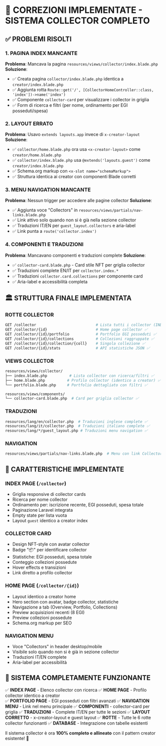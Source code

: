 # 🎯 CORREZIONI IMPLEMENTATE - SISTEMA COLLECTOR COMPLETO

## ✅ PROBLEMI RISOLTI

### 1. **PAGINA INDEX MANCANTE**

**Problema**: Mancava la pagina `resources/views/collector/index.blade.php`
**Soluzione**:

-   ✅ Creata pagina `collector/index.blade.php` identica a `creator/index.blade.php`
-   ✅ Aggiunta rotta `Route::get('/', [CollectorHomeController::class, 'index'])->name('index')`
-   ✅ Componente `collector-card` per visualizzare i collector in griglia
-   ✅ Form di ricerca e filtri (per nome, ordinamento per EGI posseduti/spesa)

### 2. **LAYOUT ERRATO**

**Problema**: Usavo `extends layouts.app` invece di `x-creator-layout`
**Soluzione**:

-   ✅ `collector/home.blade.php` ora usa `<x-creator-layout>` come `creator/home.blade.php`
-   ✅ `collector/index.blade.php` usa `@extends('layouts.guest')` come `creator/index.blade.php`
-   ✅ Schema.org markup con `<x-slot name="schemaMarkup">`
-   ✅ Struttura identica ai creator con componenti Blade corretti

### 3. **MENU NAVIGATION MANCANTE**

**Problema**: Nessun trigger per accedere alle pagine collector
**Soluzione**:

-   ✅ Aggiunta voce "Collectors" in `resources/views/partials/nav-links.blade.php`
-   ✅ Link attivo solo quando non si è già nella sezione collector
-   ✅ Traduzioni IT/EN per `guest_layout.collectors` e aria-label
-   ✅ Link punta a `route('collector.index')`

### 4. **COMPONENTI E TRADUZIONI**

**Problema**: Mancavano componenti e traduzioni complete
**Soluzione**:

-   ✅ `collector-card.blade.php` - Card stile NFT per griglia collector
-   ✅ Traduzioni complete EN/IT per `collector.index.*`
-   ✅ Traduzioni `collector.card.collections` per componente card
-   ✅ Aria-label e accessibilità completa

## 🏛️ STRUTTURA FINALE IMPLEMENTATA

### **ROTTE COLLECTOR**

```bash
GET /collector                           # Lista tutti i collector (INDEX) ✅
GET /collector/{id}                      # Home page collector ✅
GET /collector/{id}/portfolio            # Portfolio EGI posseduti ✅
GET /collector/{id}/collections          # Collezioni raggruppate ✅
GET /collector/{id}/collection/{coll}    # Singola collezione ✅
GET /collector/{id}/stats                # API statistiche JSON ✅
```

### **VIEWS COLLECTOR**

```bash
resources/views/collector/
├── index.blade.php          # Lista collector con ricerca/filtri ✅
├── home.blade.php          # Profilo collector (identico a creator) ✅
└── portfolio.blade.php     # Portfolio dettagliato con filtri ✅

resources/views/components/
└── collector-card.blade.php  # Card per griglia collector ✅
```

### **TRADUZIONI**

```bash
resources/lang/en/collector.php  # Traduzioni inglese complete ✅
resources/lang/it/collector.php  # Traduzioni italiano complete ✅
resources/lang/*/guest_layout.php # Traduzioni menu navigation ✅
```

### **NAVIGATION**

```bash
resources/views/partials/nav-links.blade.php  # Menu con link Collectors ✅
```

## 🎨 CARATTERISTICHE IMPLEMENTATE

### **INDEX PAGE (`/collector`)**

-   Griglia responsive di collector cards
-   Ricerca per nome collector
-   Ordinamento per: iscrizione recente, EGI posseduti, spesa totale
-   Paginazione Laravel integrata
-   Empty state per lista vuota
-   Layout `guest` identico a creator index

### **COLLECTOR CARD**

-   Design NFT-style con avatar collector
-   Badge "📦" per identificare collector
-   Statistiche: EGI posseduti, spesa totale
-   Conteggio collezioni possedute
-   Hover effects e transizioni
-   Link diretto a profilo collector

### **HOME PAGE (`/collector/{id}`)**

-   Layout identico a creator home
-   Hero section con avatar, badge collector, statistiche
-   Navigazione a tab (Overview, Portfolio, Collections)
-   Preview acquisizioni recenti (8 EGI)
-   Preview collezioni possedute
-   Schema.org markup per SEO

### **NAVIGATION MENU**

-   Voce "Collectors" in header desktop/mobile
-   Visibile solo quando non si è già in sezione collector
-   Traduzioni IT/EN complete
-   Aria-label per accessibilità

## 🚀 SISTEMA COMPLETAMENTE FUNZIONANTE

✅ **INDEX PAGE** - Elenco collector con ricerca
✅ **HOME PAGE** - Profilo collector identico a creator  
✅ **PORTFOLIO PAGE** - EGI posseduti con filtri avanzati
✅ **NAVIGATION MENU** - Link nel menu principale
✅ **COMPONENTI** - collector-card per griglia
✅ **TRADUZIONI** - Complete IT/EN per tutte le sezioni
✅ **LAYOUT CORRETTO** - x-creator-layout e guest layout
✅ **ROTTE** - Tutte le 6 rotte collector funzionanti
✅ **DATABASE** - Integrazione con tabelle esistenti

Il sistema collector è ora **100% completo e allineato** con il pattern creator esistente! 🎉
